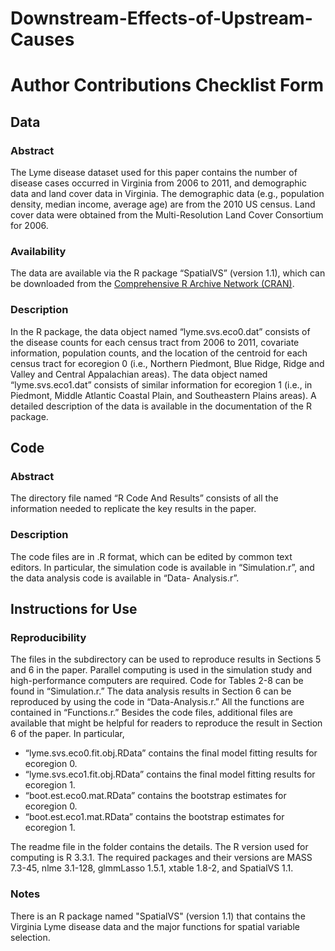 # Downstream-Effects-of-Upstream-Causes

# Author Contributions Checklist Form

## Data

### Abstract 

The Lyme disease dataset used for this paper contains the number of disease cases occurred in Virginia from 2006 to 2011, and demographic data and land cover data in Virginia. The demographic data (e.g., population density, median income, average age) are from the 2010 US census. Land cover data were obtained from the Multi-Resolution Land Cover Consortium for 2006.

### Availability 

The data are available via the R package “SpatialVS” (version 1.1), which can be downloaded from the [Comprehensive R Archive Network (CRAN)](https://cran.r-project.org/).

### Description

In the R package, the data object named “lyme.svs.eco0.dat” consists of the disease counts for each census tract from 2006 to 2011, covariate information, population counts, and the location of the centroid for each census tract for ecoregion 0 (i.e., Northern Piedmont, Blue Ridge, Ridge and Valley and Central Appalachian areas). The data object named “lyme.svs.eco1.dat” consists of similar information for ecoregion 1 (i.e., in Piedmont, Middle Atlantic Coastal Plain, and Southeastern Plains areas). A detailed description of the data is available in the documentation of the R package.

## Code

### Abstract

The directory file named “R Code And Results” consists of all the information needed to replicate the key results in the paper.

### Description 

The code files are in .R format, which can be edited by common text editors. In particular, the simulation code is available in “Simulation.r”, and the data analysis code is available in “Data- Analysis.r”.

## Instructions for Use

### Reproducibility 

The files in the subdirectory can be used to reproduce results in Sections 5 and 6 in the paper. Parallel computing is used in the simulation study and high-performance computers are required. Code for Tables 2-8 can be found in “Simulation.r.” The data analysis results in Section 6 can be reproduced by using the code in “Data-Analysis.r.” All the functions are contained in “Functions.r.” Besides the code files, additional files are available that might be helpful for readers to reproduce the result in Section 6 of the paper. In particular,

* “lyme.svs.eco0.fit.obj.RData” contains the final model fitting results for ecoregion 0. 
* “lyme.svs.eco1.fit.obj.RData” contains the final model fitting results for ecoregion 1. 
* “boot.est.eco0.mat.RData” contains the bootstrap estimates for ecoregion 0.
* “boot.est.eco1.mat.RData” contains the bootstrap estimates for ecoregion 1.

The readme file in the folder contains the details. The R version used for computing is R 3.3.1. The required packages and their versions are MASS 7.3-45, nlme 3.1-128, glmmLasso 1.5.1, xtable 1.8-2, and SpatialVS 1.1.

### Notes

There is an R package named "SpatialVS" (version 1.1) that contains the Virginia Lyme disease data and the major functions for spatial variable selection.
